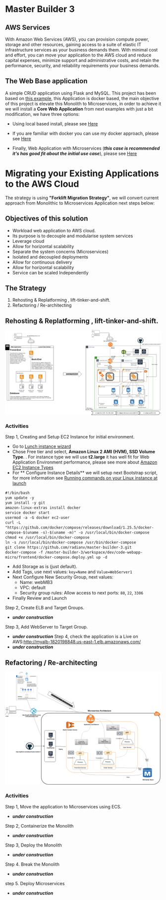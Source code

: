 # Master Builder 3

## AWS Services
With Amazon Web Services (AWS), you can provision compute power, storage and other resources, gaining access to a suite of elastic IT infrastructure services as your business demands them. With minimal cost and effort, you can move your application to the AWS cloud and reduce capital expenses, minimize support and administrative costs, and retain the performance, security, and reliability requirements your business demands.

## The Web Base application
A simple CRUD application using Flask and MySQL. This project has been based  on [this example](https://github.com/muhammadhanif/crud-application-using-flask-and-mysql), this Application is
docker based, the main objective of this project is elevate this Monolith to Microservices, in order to achieve it 
we will install a **Core Web Application** from next examples with just a bit modification,  we have three options:

   - Using local based install, please see [Here](topics/my_local_monolith_install.md)
   
   - If you are familiar with docker you can use my docker approach, please see [Here](docker_approach/my_docker_monolith_install.md)
   
   - Finally, Web Application with Microservices (__*this case is recommended it's has good fit about the initial use case*__), please see [Here](workspace/dev/code-webapp-micro/frontend/)
        
    
# Migrating your Existing Applications to the AWS Cloud

The strategy is using __"Forklift Migration Strategy"__, we will convert current approach from Monolithic to Microservices Application next steps below:

## Objectives of this solution
- Workload web application to AWS cloud.
- Its purpose is to decouple and modularise system services
- Leverage cloud
- Allow for horizontal scalability
- Separate the system concerns (Microservices)
- Isolated and decoupled deployments
- Allow for continuous delivery
- Allow for horizontal scalability
- Service can be scaled Independently
 

## The Strategy

   1. Rehosting & Replatforming , lift-tinker-and-shift.
   2. Refactoring / Re-architecting

## Rehosting & Replatforming , lift-tinker-and-shift.

![Monolithic Application to AWS Cloud][img1]

### Activities

Step 1, Creating and Setup EC2 Instance for initial environment.

- Go to [Lunch instance wizard](https://console.aws.amazon.com/ec2/v2/home?region=us-east-1#LaunchInstanceWizard:)
- Chose Free tier and select, **Amazon Linux 2 AMI (HVM), SSD Volume Type**.
. For instance type we will use **t2.large** it has well fit for Web Application Environment performance, please see more about [Amazon EC2 Instance Types](https://aws.amazon.com/ec2/instance-types/)
- For ** Configure Instance Details** we will setup next Bootstrap script, for more information see [Running commands on your Linux instance at launch](https://docs.aws.amazon.com/AWSEC2/latest/UserGuide/user-data.html)
```
#!/bin/bash
yum update -y
yum install -y git
amazon-linux-extras install docker
service docker start
usermod -a -G docker ec2-user
curl -L "https://github.com/docker/compose/releases/download/1.25.5/docker-compose-$(uname -s)-$(uname -m)" -o /usr/local/bin/docker-compose
chmod +x /usr/local/bin/docker-compose
ln -s /usr/local/bin/docker-compose /usr/bin/docker-compose
git clone https://github.com/radianv/master-builder-3.git
docker-compose -f /master-builder-3/workspace/dev/code-webapp-micro/frontend/docker-compose.deploy.yml up -d
```
- Add Storage as is (just default).
- Add Tags, use next values: `key=Name` and `Value=WebServer1`
- Next Configure New Security Group, next values: 
  - Name: webMB3
  - VPC: default
  - Security group rules: Allow access to next ports: `80`, `22`, `3306`  
- Finally Review and Launch

Step 2, Create ELB and Target Groups.
  - **_under construction_**

Step 3, Add WebServer to Target Group.
  - **_under construction_**
Step 4, check  the application is a Live on AWS:http://myalb-1820198848.us-east-1.elb.amazonaws.com/
  - **_under construction_**
  
## Refactoring / Re-architecting

![Monolithic Application to Microservices][img2]

### Activities

Step 1, Move the application to Microservices using ECS.
  - **_under construction_**
  
Step 2, Containerize the Monolith
  - **_under construction_**

Step 3, Deploy the Monolith
- **_under construction_**

Step 4. Break the Monolith
- **_under construction_**

step 5. Deploy Microservices
- **_under construction_**

[img0]: images/mb3-monolithic-app.png "Monolithic Application"
[img1]: images/mb3-monolithic_app-to-cloud.png "Monolithic Application to Cloud"
[img2]: images/mb3-microservices-app.png "Microservices Application"

